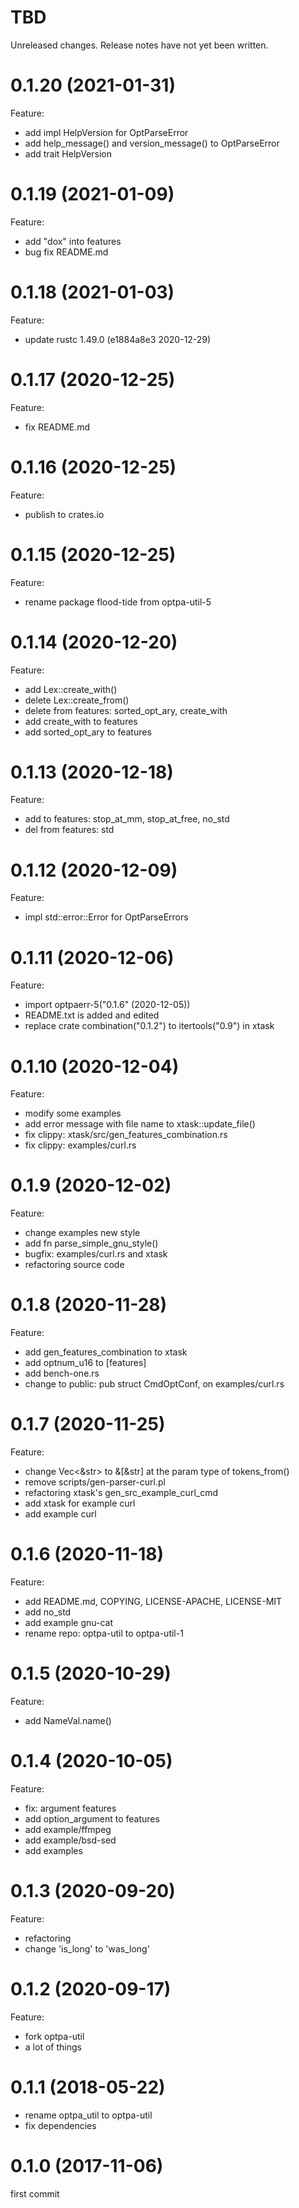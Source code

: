 TBD
===
Unreleased changes. Release notes have not yet been written.

0.1.20 (2021-01-31)
=====
Feature:

* add impl HelpVersion for OptParseError
* add help_message() and version_message() to OptParseError
* add trait HelpVersion

0.1.19 (2021-01-09)
=====
Feature:

* add "dox" into features
* bug fix README.md

0.1.18 (2021-01-03)
=====
Feature:

* update rustc 1.49.0 (e1884a8e3 2020-12-29)

0.1.17 (2020-12-25)
=====
Feature:

* fix README.md

0.1.16 (2020-12-25)
=====
Feature:

* publish to crates.io

0.1.15 (2020-12-25)
=====
Feature:

* rename package flood-tide from optpa-util-5

0.1.14 (2020-12-20)
=====
Feature:

* add Lex::create_with()
* delete Lex::create_from()
* delete from features: sorted_opt_ary, create_with
* add create_with to features
* add sorted_opt_ary to features

0.1.13 (2020-12-18)
=====
Feature:

* add to features: stop_at_mm, stop_at_free, no_std
* del from features: std

0.1.12 (2020-12-09)
=====
Feature:

* impl std::error::Error for OptParseErrors

0.1.11 (2020-12-06)
=====
Feature:

* import optpaerr-5("0.1.6" (2020-12-05))
* README.txt is added and edited
* replace crate combination("0.1.2") to itertools("0.9") in xtask

0.1.10 (2020-12-04)
=====
Feature:

* modify some examples
* add error message with file name to xtask::update_file()
* fix clippy: xtask/src/gen_features_combination.rs
* fix clippy: examples/curl.rs

0.1.9 (2020-12-02)
=====
Feature:

* change examples new style
* add fn parse_simple_gnu_style()
* bugfix: examples/curl.rs and xtask
* refactoring source code

0.1.8 (2020-11-28)
=====
Feature:

* add gen_features_combination to xtask
* add optnum_u16 to \[features]
* add bench-one.rs
* change to public: pub struct CmdOptConf, on examples/curl.rs

0.1.7 (2020-11-25)
=====
Feature:

* change Vec<&str> to &\[&str] at the param type of tokens_from()
* remove scripts/gen-parser-curl.pl
* refactoring xtask's gen_src_example_curl_cmd
* add xtask for example curl
* add example curl

0.1.6 (2020-11-18)
=====
Feature:

* add README.md, COPYING, LICENSE-APACHE, LICENSE-MIT
* add no_std
* add example gnu-cat
* rename repo: optpa-util to optpa-util-1

0.1.5 (2020-10-29)
=====
Feature:

* add NameVal.name()

0.1.4 (2020-10-05)
=====
Feature:

* fix: argument features
* add option_argument to features
* add example/ffmpeg
* add example/bsd-sed
* add examples

0.1.3 (2020-09-20)
=====
Feature:

* refactoring
* change 'is_long' to 'was_long'

0.1.2 (2020-09-17)
=====
Feature:

* fork optpa-util
* a lot of things

0.1.1 (2018-05-22)
=====

* rename optpa_util to optpa-util
* fix dependencies

0.1.0 (2017-11-06)
=====
first commit
